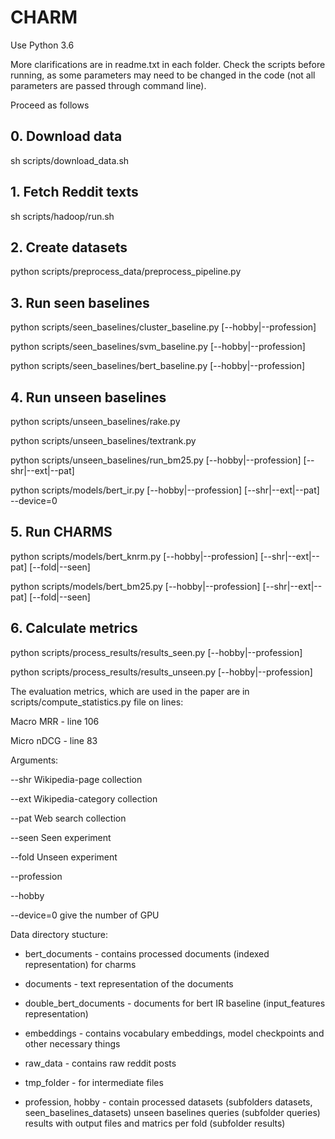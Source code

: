 # CHARM
Use Python 3.6

More clarifications are in readme.txt in each folder. 
Check the scripts before running, as some parameters may need to be changed in the code (not all parameters are passed through command line).

Proceed as follows

## 0. Download data
sh scripts/download_data.sh

## 1. Fetch Reddit texts
sh scripts/hadoop/run.sh

## 2. Create datasets
python scripts/preprocess_data/preprocess_pipeline.py

## 3. Run seen baselines
python scripts/seen_baselines/cluster_baseline.py [--hobby|--profession]

python scripts/seen_baselines/svm_baseline.py [--hobby|--profession]

python scripts/seen_baselines/bert_baseline.py [--hobby|--profession]

## 4. Run unseen baselines
python scripts/unseen_baselines/rake.py

python scripts/unseen_baselines/textrank.py

python scripts/unseen_baselines/run_bm25.py [--hobby|--profession] [--shr|--ext|--pat]

python scripts/models/bert_ir.py [--hobby|--profession] [--shr|--ext|--pat] --device=0

## 5. Run CHARMS
python scripts/models/bert_knrm.py [--hobby|--profession] [--shr|--ext|--pat] [--fold|--seen]

python scripts/models/bert_bm25.py [--hobby|--profession] [--shr|--ext|--pat] [--fold|--seen]

## 6. Calculate metrics
python scripts/process_results/results_seen.py [--hobby|--profession]

python scripts/process_results/results_unseen.py [--hobby|--profession]

The evaluation metrics, which are used in the paper are in scripts/compute_statistics.py file on lines:

Macro MRR - line 106

Micro nDCG - line 83

Arguments:

--shr Wikipedia-page collection

--ext Wikipedia-category collection

--pat Web search collection


--seen Seen experiment

--fold Unseen experiment


--profession

--hobby


--device=0 give the number of GPU

Data directory stucture:

  - bert_documents    -   contains processed documents (indexed representation) for charms
  
  - documents -   text representation of the documents
  
  - double_bert_documents -   documents for bert IR baseline (input_features representation)
  
  - embeddings    -   contains vocabulary embeddings, model checkpoints and other necessary things
  
  - raw_data  -   contains raw reddit posts
  
  - tmp_folder    -   for intermediate files
  
  - profession, hobby -   contain processed datasets (subfolders datasets, seen_baselines_datasets)
                                unseen baselines queries (subfolder queries)
                                results with output files and matrics per fold (subfolder results)
